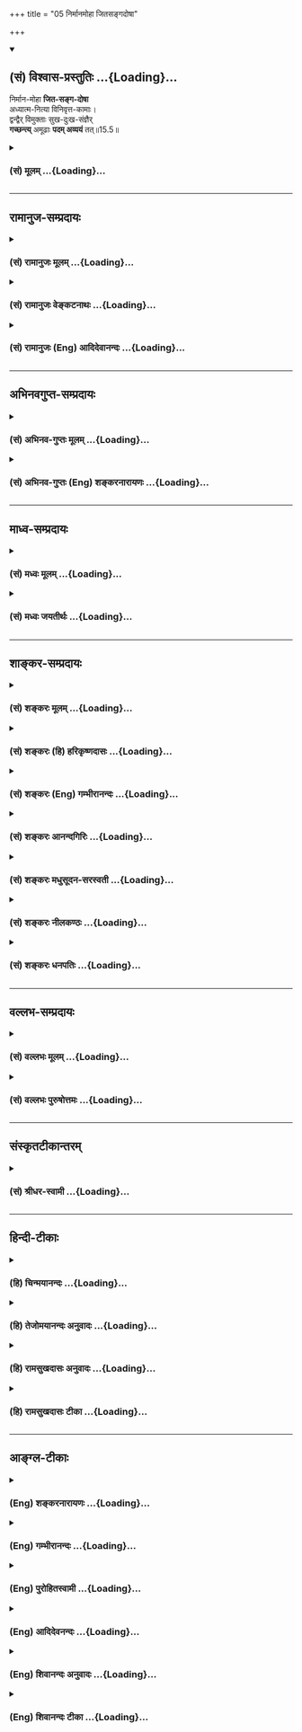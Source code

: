 +++
title = "05 निर्मानमोहा जितसङ्गदोषा"

+++
<div class="js_include" newlevelforh1="2" title="(सं) विश्वास-प्रस्तुतिः" unfilled url="/purANam_vaiShNavam/mahAbhAratam/06-bhIShma-parva/03-bhagavad-gItA-parva/saMskRtam/vishvAsa-prastutiH/15_puruShottama-yogaH/05_nirmAnamohA_jitas.md">
<details open><summary><h2>(सं) विश्वास-प्रस्तुतिः ...{Loading}...</h2></summary>

निर्मान-मोहा **जित-सङ्ग-दोषा**  
अध्यात्म-नित्या विनिवृत्त-कामाः।  
द्वन्द्वैर् विमुक्ताः सुख-दुःख-संज्ञैर्  
**गच्छन्त्य्** अमूढाः **पदम् अव्ययं** तत्॥15.5॥
</details>
</div>
<div class="js_include collapsed" newlevelforh1="3" title="(सं) मूलम्" unfilled url="/purANam_vaiShNavam/mahAbhAratam/06-bhIShma-parva/03-bhagavad-gItA-parva/saMskRtam/mUlam/15_puruShottama-yogaH/05_nirmAnamohA_jitas.md">
<details><summary><h3>(सं) मूलम् ...{Loading}...</h3></summary>

निर्मानमोहा जितसङ्गदोषा  
अध्यात्मनित्या विनिवृत्तकामाः।  
द्वन्द्वैर्विमुक्ताः सुखदुःखसंज्ञै  
र्गच्छन्त्यमूढाः पदमव्ययं तत्।।15.5।।
</details>
</div>


_________________
## रामानुज-सम्प्रदायः
<div class="js_include collapsed" newlevelforh1="3" title="(सं) रामानुजः मूलम्" unfilled url="/purANam_vaiShNavam/mahAbhAratam/06-bhIShma-parva/03-bhagavad-gItA-parva/saMskRtam/rAmAnujaH/mUlam/15_puruShottama-yogaH/05_nirmAnamohA_jitas.md">
<details><summary><h3>(सं) रामानुजः मूलम् ...{Loading}...</h3></summary>

।।15.5।। एवं मां शरणम् उपगम्य **निर्मानमोहाः** --
निर्गतानात्मात्माभिमानरूपमोहाः; **जितसङ्गदोषाः** --
जितगुणमयभोगसङ्गाख्यदोषाः **अध्यात्मनित्याः** -- आत्मनि यद् ज्ञानं तद्
अध्यात्मम् आत्मध्याननिरताः; **विनिवृत्त**तदितरकामाः **सुखदुःखसंज्ञैः**
**द्वन्द्वैः** च **विमुक्ताः अमूढाः** आत्मानात्मस्वभावज्ञाः **तत् अव्ययं
पदं गच्छन्ति** अनवच्छिन्नज्ञानाकारम् आत्मानं यथावस्थितं प्राप्नुवन्ति।
**मां शरणम्** उपागतानां मत्प्रसादाद् एव ताः सर्वाः प्रवृत्तयः सुशक्याः
सिद्धिपर्यन्ता भवन्ति इत्यर्थः।

</details>
</div>
<div class="js_include collapsed" newlevelforh1="3" title="(सं) रामानुजः वेङ्कटनाथः" unfilled url="/purANam_vaiShNavam/mahAbhAratam/06-bhIShma-parva/03-bhagavad-gItA-parva/saMskRtam/rAmAnujaH/venkaTanAthaH/15_puruShottama-yogaH/05_nirmAnamohA_jitas.md">
<details><summary><h3>(सं) रामानुजः वेङ्कटनाथः ...{Loading}...</h3></summary>

\[15.5\] इत्यादिसमनन्तरग्रन्थानुसन्धानेनाहअज्ञानादिनिवृत्तय इति।
आद्यत्वं पूर्वोक्तप्रकारं तच्छब्देन स्थाप्यत इत्याहमयेति।
यदाज्ञातिलङ्घनाद्बन्धः; स एव हि प्रसादितो मोचक इत्यभिप्रायेणैवकारः।
तत्प्रपञ्चनरूपस्ययतः प्रवृत्तिः
इत्यादेर्महदादिसृष्टिमात्रपरत्वव्युदासायेममेवार्थ प्रपत्तिवाक्ये
प्रागुक्तं स्मारयतिउक्तं हीति। तेषामेवानुकम्पार्थं \[11।10\]मच्चित्तः
सर्वदुर्गाणि मत्प्रसादात्तरिष्यसि \[18।58\]मामेकं शरणं व्रज \[18।66\]
इत्यादिकमपि भाव्यम्। अत्र प्रसृतादिशब्दैः सत्यत्वस्यैव प्रतीतेः;
परेषामिन्द्रजालदृष्टान्तः शब्दस्वारस्येन प्रत्यक्षादिभिश्च बाधितः।
छन्दोवदृषीणां प्रयोगानुमतेःप्रपद्येत् इति परस्मैपदम्। तत्र ह्यभिमतं
पाठान्तरमर्थान्तरं चाह -- पप्रद्येत्यादिना। उत्तमपुरुषत्वे
वाक्यानन्वयात्इयतः इति पदच्छेदः। एवं च शङ्कायाः साक्षादिदमुत्तरं
स्यादिति भावः। इयच्छब्दस्यात्र प्रकृतसाकल्यपरत्वमाहअज्ञाननिवृत्त्यादेः
कृत्स्नस्येति। पुरुषव्यापारविषयत्वायसाधनभूतेत्युक्तम्। षष्ठ्यभिहितं
सम्बन्धसामान्यमिह साध्यसाधनभावरूपविशेषे विश्रान्तमिति भावः। प्रसृता
पुराणी इत्यनेन शिष्टाचारप्रदर्शनमभिमतमित्याह -- पुरातनानामिति। तदेव
विवृणोतिपुरातना हीति।  
  
।।15.5।। अस्मिन्नर्थेनिर्मानमोहाः इत्याद्यनन्तरवाक्यमपियतः \[15।4\]
इत्युक्तस्य विवरणतया सुसङ्गतमित्यभिप्रायेणाह -- एवमिति। अत्र
सामर्थ्यात्सङ्गनिवृत्तेः कारणं निर्मानमोहत्वमिति तदनुरूपं व्याख्याति --
निर्गतानात्मात्माभिमानरूपमोहा इति। अमूढाः इति पृथगुक्तेरत्र
मानमोहमेलनव्याख्यानमयुक्तमिति भावः। आत्मसङ्गव्यवच्छेदायगुणमयेति
विशेषणम्। जितसङ्गत्वफलमध्यात्मनित्यत्वम् तच्चअध्यात्मज्ञाननित्यत्वम्
\[13।12\] इति प्रागुक्तं तदाह -- आत्मनि यज्ज्ञानमिति। योगकाले
नैरन्तर्येणोत्थानकालेऽपि प्राचुर्येणाध्यात्मज्ञाननिरतत्वम्। स्वादुतमे
स्वात्मज्ञाने निरतत्वात्तदितरकामनिवृत्तिः। विनिवृत्तकामत्वमिह विशेषतो
निवृत्तकामत्वं तच्च विषयसन्निधावप्युपेक्षकत्वम्।
सङ्गकामयोर्हेतुहेतुमद्भावस्य पूर्वोक्तत्वाच्चापुनरुक्तिः। सुखदुःखसंज्ञैः
अनुकूलप्रतिकूलभावैरित्यर्थः। इदं चोपायदशाविवक्षायां द्वन्द्वतितिक्षापरम्
फलदशापरत्वे दुःखात्यन्तनिवृत्तिपरम्। त्रिभिर्गुणमयैर्भावैरेभिः सर्वमिदं
जगत्। मोहितम् \[7।13\] इत्युक्तमायातरणादिहामूढत्वम्; तच्च
देहात्मभ्रमनिवृत्तेःनिर्मानमोहाः
इत्यनेनोक्तत्वात्तद्व्यतिरिक्तात्मानात्मविषयसमस्तभ्रमनिषेधरूपमित्यभिप्रायेणाहआत्मानात्मस्वभावज्ञा
इति। यद्वा मोहहेतुनिवृत्तिलक्षकोऽत्रामूढशब्दः;
अन्योन्यव्यावर्तकासाधारणधर्मप्रतीत्या ह्यात्मानात्मैक्यमोहो निवर्तनीय
इति भावः। स्वरूपतो निर्विकारत्वादात्मनां व्ययो ज्ञानसङ्कोचविकासरूपः
तन्निषेधफलितमाह -- अनवच्छिन्नज्ञानाकारमिति। पद्यत इति
पदंप्रापणीयस्तथैवात्मा प्रक्षीणाशेषभावनः \[वि.पु.6।7।93\] इति
परिशुद्धात्मनोऽपि परमात्मवत् प्राप्यत्वात् पदत्वम्। न चात्र परमात्मा
पदशब्दाभिप्रेतः; अनन्तरश्लोके तस्यैव तच्छब्दपरामृष्टस्यमम धाम इति
व्यधिकरणनिर्देशात्। न च पदशब्दधामशब्दयोरिह
दिव्यस्थानविषयत्वं;परिमार्गितव्यम् \[15।4\] इति
तस्यान्वेषणीयत्वविध्ययोगात्। तस्य हि फलतयाऽस्तीति ज्ञातव्यत्वमात्रं
नत्वात्मवत् समाधिपर्यन्तगवेषणास्पदत्वम्। मम धाम इति निर्दिष्टस्यैव हि
संसारावस्थाममैवांशः \[15।7\] इत्यादिनोच्यते। अन्यथा
परस्थानप्रतिपादनानन्तरंममैवांशः इति बद्धावस्थजीवनिर्देशोऽपि नातीव सङ्गत
इति भावः। उक्तशङ्कापरिहारतयातमेव इत्यादेः पिण्डितं तात्पर्यमाह -- मां
शरणमिति।  
  

</details>
</div>
<div class="js_include collapsed" newlevelforh1="3" title="(सं) रामानुजः (Eng) आदिदेवानन्दः" unfilled url="/purANam_vaiShNavam/mahAbhAratam/06-bhIShma-parva/03-bhagavad-gItA-parva/saMskRtam/rAmAnujaH/english/AdidevAnandaH/15_puruShottama-yogaH/05_nirmAnamohA_jitas.md">
<details><summary><h3>(सं) रामानुजः (Eng) आदिदेवानन्दः ...{Loading}...</h3></summary>

15.5 Thus, when they have taken refute in Me, become free from 'perverse notions conerning the self', namely, become free from the delusion in the form of misconceiving the non-self (body) as the self; 'victorious over the evil of attachment', namely, victorious over the evil known as attachment to sense-objects consisting of the Gunas; 'ever devoted to self', namely completely absorbed in the knowledge of the self which is called Adhyatma or knowledge about the self; when they have 'turned away from desires' other than this self-knowledge; when they are liberated from 'dualities called pleasure and pain' - such 'undeluded souls',
namely, those who are able to discern the natures of self and non-self,
attain to that 'imperishable status'. They attain the self as It is, in the form of infinite knowledge. Conseently for those who seek refuge in Me, all actions become easy of performance till perfection is attained by My grace.

</details>
</div>


_________________
## अभिनवगुप्त-सम्प्रदायः
<div class="js_include collapsed" newlevelforh1="3" title="(सं) अभिनव-गुप्तः मूलम्" unfilled url="/purANam_vaiShNavam/mahAbhAratam/06-bhIShma-parva/03-bhagavad-gItA-parva/saMskRtam/abhinava-guptaH/mUlam/15_puruShottama-yogaH/05_nirmAnamohA_jitas.md">
<details><summary><h3>(सं) अभिनव-गुप्तः मूलम् ...{Loading}...</h3></summary>

।।15.3 -- 15.5।। न रूपमित्यादि अव्ययं तदित्यन्तम्। तं छित्त्वेति।
विशेष्ये क्रियाऽभिधीयमाना सामर्थ्यादत्र विशेषणपदमुपादत्ते दण्डी
प्रैष्याननुब्रूयात् इति विधिवत्। तेन अधोरूढानि मूलानि अस्य छिन्द्यादिति।
तत् पदं प्रशान्तम् अव्ययं पदं तदेव।

</details>
</div>
<div class="js_include collapsed" newlevelforh1="3" title="(सं) अभिनव-गुप्तः (Eng) शङ्करनारायणः" unfilled url="/purANam_vaiShNavam/mahAbhAratam/06-bhIShma-parva/03-bhagavad-gItA-parva/saMskRtam/abhinava-guptaH/english/shankaranArAyaNaH/15_puruShottama-yogaH/05_nirmAnamohA_jitas.md">
<details><summary><h3>(सं) अभिनव-गुप्तः (Eng) शङ्करनारायणः ...{Loading}...</h3></summary>

15.3-5 Na rupam., upto avyayam tat. Cutting this \[tree\] etc. Here the
action \[of cutting\] mentioned with regard to the alified one \[viz৷৷
the tree\] appropriates for itself, the place (or word) of alification
\[viz. the root below\], just as in the case of the injunction : 'Let
the man-with-stick recite the Praisa hymns. By this way \[we get the
meaning\] : 'Let him cut off the roots tha are grown below. That Abode :
The absolutely Tranil One. The changeless Abode is nothing but That.

</details>
</div>


_________________
## माध्व-सम्प्रदायः
<div class="js_include collapsed" newlevelforh1="3" title="(सं) मध्वः मूलम्" unfilled url="/purANam_vaiShNavam/mahAbhAratam/06-bhIShma-parva/03-bhagavad-gItA-parva/saMskRtam/madhvaH/mUlam/15_puruShottama-yogaH/05_nirmAnamohA_jitas.md">
<details><summary><h3>(सं) मध्वः मूलम् ...{Loading}...</h3></summary>

।।15.5।। साधनान्तरमाह -- निर्मानेति।

</details>
</div>
<div class="js_include collapsed" newlevelforh1="3" title="(सं) मध्वः जयतीर्थः" unfilled url="/purANam_vaiShNavam/mahAbhAratam/06-bhIShma-parva/03-bhagavad-gItA-parva/saMskRtam/madhvaH/jayatIrthaH/15_puruShottama-yogaH/05_nirmAnamohA_jitas.md">
<details><summary><h3>(सं) मध्वः जयतीर्थः ...{Loading}...</h3></summary>

।।15.5।। तर्हि ब्रह्मज्ञानसाधनं विश्वविमर्शस्तत्र साधनं च
तत्प्रतिपत्तिरिति समस्तमुक्तं किमुत्तरेण इत्यत आह -- **साधनान्तरमि**ति।

</details>
</div>


_________________
## शाङ्कर-सम्प्रदायः
<div class="js_include collapsed" newlevelforh1="3" title="(सं) शङ्करः मूलम्" unfilled url="/purANam_vaiShNavam/mahAbhAratam/06-bhIShma-parva/03-bhagavad-gItA-parva/saMskRtam/shankaraH/mUlam/15_puruShottama-yogaH/05_nirmAnamohA_jitas.md">
<details><summary><h3>(सं) शङ्करः मूलम् ...{Loading}...</h3></summary>

।।15.5।। --,**निर्मानमोहाः** मानश्च मोहश्च मानमोहौ; तौ निर्गतौ येभ्यः ते
निर्मानमोहाः मानमोहवर्जिताः। **जितसङ्गदोषाः** सङ्ग एव दोषः सङ्गदोषः;
जितः सङ्गदोषः यैः ते जितसङ्गदोषाः। **अध्यात्मनित्याः**
परमात्मस्वरूपालोचननित्याः तत्पराः। **विनिवृत्तकामाः** विशेषतो निर्लेपेन
निवृत्ताः कामाः येषां ते विनिवृत्तकामाः यतयः संन्यासिनः **द्वन्द्वैः**
प्रियाप्रियादिभिः **विमुक्ताः सुखदुःखसंज्ञैः** परित्यक्ताः **गच्छन्ति
अमूढाः** मोहवर्जिताः **पदम् अव्ययं तत्** यथोक्तम्।। तदेव पदं पुनः
विशेष्यते --,

</details>
</div>
<div class="js_include collapsed" newlevelforh1="3" title="(सं) शङ्करः (हि) हरिकृष्णदासः" unfilled url="/purANam_vaiShNavam/mahAbhAratam/06-bhIShma-parva/03-bhagavad-gItA-parva/saMskRtam/shankaraH/hindI/harikRShNadAsaH/15_puruShottama-yogaH/05_nirmAnamohA_jitas.md">
<details><summary><h3>(सं) शङ्करः (हि) हरिकृष्णदासः ...{Loading}...</h3></summary>

।।15.5।। उस परमपदको कैसे पुरुष प्राप्त करते हैं सो कहते हैं --, जो
मानमोहसे मुक्त हैं -- जिनका अभिमान और अज्ञान नष्ट हो गया है; ऐसे जो
मानमोह से रहित हैं; जो,जितसङ्गदोष हैं -- जिन्होंने आसक्तिरूप दोषको जीत
लिया है; जो नित्य अध्यात्मविचारमें लगे हुए हैं -- सदा परमात्माके
स्वरूपकी आलोचना करनेमें तत्पर हैं; जो कामनासे रहित हैं -- जिनकी समस्त
कामनाएँ निर्लेपभावसे ( मूलसहित ) निवृत्त हो गयी हैं; ऐसे यति -- संन्यासी
जो कि सुखदुःख नामक प्रिय और अप्रिय आदि द्वन्द्वोंसे छूटे हुए हैं; वे
मोहरहित ज्ञानी; उस उपर्युक्त अविनाशी पदको पाते हैं।

</details>
</div>
<div class="js_include collapsed" newlevelforh1="3" title="(सं) शङ्करः (Eng) गम्भीरानन्दः" unfilled url="/purANam_vaiShNavam/mahAbhAratam/06-bhIShma-parva/03-bhagavad-gItA-parva/saMskRtam/shankaraH/english/gambhIrAnandaH/15_puruShottama-yogaH/05_nirmAnamohA_jitas.md">
<details><summary><h3>(सं) शङ्करः (Eng) गम्भीरानन्दः ...{Loading}...</h3></summary>

15.5 Amudhah, the wise ones, who are devoid of delusion; who are
nirmana-mohah, free from (nir) pride (mana) and non-discrimination
(moha); jita-sanga-dosah, who have conered (jita) the evil (dosa) of
association (sanga)-association itself being the evil; those who have
conered that; adhyatma-nityah, who are ever devoted to spirituality,
ever engaged in reflecting on the nature of the supreme Self; engrossed
in that; \[Engrossed in hearing, reflecting and meditating on the
Self.\] vinivrtta-kamah, who are completely (vi) free from (nivrtta)
desires (kamah), whose desires have completely gone away without trace
(ni), the men of self-control, the monks; vimuktah, who are free from,
have got rid of; dvandvaih, the dualities-likes, dislikes, etc.;
sukha-duhkha-sanjnaih, called happiness and sorrow; gacchanti, reach;
tat, that; avyayam, undecaying; padam, State, as has been described
above. The very State is being elaborated again:

</details>
</div>
<div class="js_include collapsed" newlevelforh1="3" title="(सं) शङ्करः आनन्दगिरिः" unfilled url="/purANam_vaiShNavam/mahAbhAratam/06-bhIShma-parva/03-bhagavad-gItA-parva/saMskRtam/shankaraH/AnandagiriH/15_puruShottama-yogaH/05_nirmAnamohA_jitas.md">
<details><summary><h3>(सं) शङ्करः आनन्दगिरिः ...{Loading}...</h3></summary>

।।15.5।। परिमार्गणपूर्वकं वैष्णवं पदं गच्छतामङ्गान्तराण्याकाङ्क्षापूर्वकं
कथयति -- **कथमित्यादिना।** मानोऽहंकारः; मोहस्त्वविवेकः; जितसङ्गदोषाः
शत्रुमित्रसंनिधावपि द्वेषप्रीतिवर्जिता इत्यर्थः। तत्परत्वं
श्रवणादिनिष्ठत्वं; संन्यासिनो वैराग्यद्वारा त्यक्तसर्वकर्माण इत्यर्थः।
आदिशब्देन तद्धेतुग्रहः। मोहवर्जितत्वमुक्तहेतुतः संजातसम्यग्धीत्वम्।

</details>
</div>
<div class="js_include collapsed" newlevelforh1="3" title="(सं) शङ्करः मधुसूदन-सरस्वती" unfilled url="/purANam_vaiShNavam/mahAbhAratam/06-bhIShma-parva/03-bhagavad-gItA-parva/saMskRtam/shankaraH/madhusUdana-sarasvatI/15_puruShottama-yogaH/05_nirmAnamohA_jitas.md">
<details><summary><h3>(सं) शङ्करः मधुसूदन-सरस्वती ...{Loading}...</h3></summary>

।।15.5।। परिमार्गणपूर्वकं वैष्णवं पदं गच्छतामङ्गान्तराण्याह --
निर्मानेति। मानोऽहंकारो गर्वो मोहस्त्वविवेको विपर्ययो वा ताभ्यां
निष्क्रान्ता निर्मानमोहास्तौ निर्गतौ येभ्यस्ते वा। तथाहंकाराविवेकाभ्यां
रहिता इति यावत्। जितसङ्गदोषाः प्रियाप्रियसंनिधावपि रागद्वेषवर्जिता इति
यावत्। अध्यात्मनित्याः परमात्मस्वरूपालोचनतत्पराः। विनिवृत्तकामाः विशेषतो
निरवशेषेण निवृत्ताः कामा विषयभोगा येषां ते। विवेकवैराग्यद्वारा
त्यक्तसर्वकर्माण इत्यर्थः। द्वन्द्वैः शीतोष्णक्षुत्पिपासादिभिः
सुखदुःखसंज्ञैः सुखदुःखहेतुत्वात्सुखदुःखनामकैः। सुखदुःखसङ्गैः इति
पाठान्तरे सुखदुःखाभ्यां सङ्गः संबन्धो येषां तैः
सुखदुःखसङ्गैर्द्वन्द्वैर्विमुक्ताः परित्यक्ता अमूढा
वेदान्तप्रमाणसंजातसम्यग्ज्ञाननिवारितात्मज्ञानाः तदव्ययं यथोक्तं पदं
गच्छन्ति।

</details>
</div>
<div class="js_include collapsed" newlevelforh1="3" title="(सं) शङ्करः नीलकण्ठः" unfilled url="/purANam_vaiShNavam/mahAbhAratam/06-bhIShma-parva/03-bhagavad-gItA-parva/saMskRtam/shankaraH/nIlakaNThaH/15_puruShottama-yogaH/05_nirmAnamohA_jitas.md">
<details><summary><h3>(सं) शङ्करः नीलकण्ठः ...{Loading}...</h3></summary>

।।15.5।। एवमैकान्तिकस्य सुखस्याच्छादकं संसाराश्वत्थं तच्छेदकमसङ्गशस्त्रं
चोक्त्वा तस्य सुखस्य प्राप्तावधिकारिणं तस्य स्वरूपं चाह द्वाभ्याम् --
**निर्मानेति।** मानो दर्पः। मोहो विपर्ययस्तद्रहिताः निर्मानमोहाः। जितः
सङ्गः कर्ताहमित्यभिमानः दोषो रागादिश्च यैस्ते जितसङ्गदोषाः। अध्यात्मं
आत्मनि नित्याः निष्ठावन्तः आत्मध्यानपरा इति यावत्। विनिवृत्तकामाः
त्यक्तसर्वपरिग्रहाः। द्वन्द्वैः सुखदुःखेत्युपलक्षणं शीतोष्णादीनामपि।
तैर्विमुक्तास्तितिक्षावन्त इत्यर्थः। अमूढाः विद्ययाऽविद्यानाशं कृतवन्तः।
तत्पदं अव्ययं अपुनरावृत्ति गच्छन्ति।

</details>
</div>
<div class="js_include collapsed" newlevelforh1="3" title="(सं) शङ्करः धनपतिः" unfilled url="/purANam_vaiShNavam/mahAbhAratam/06-bhIShma-parva/03-bhagavad-gItA-parva/saMskRtam/shankaraH/dhanapatiH/15_puruShottama-yogaH/05_nirmAnamohA_jitas.md">
<details><summary><h3>(सं) शङ्करः धनपतिः ...{Loading}...</h3></summary>

।।15.5।। कथंभूतास्तत्पदं गच्छन्तीत्याकाङ्क्षायां परिमार्गगपूर्वकं
तद्वैष्णवं पदं गच्छतां लक्षणान्याह -- निर्मानमोहा इति। अमूढाः
मोहेनानाद्यज्ञानेन रहिताः सभ्यग्ज्ञानवन्तः तद्यथोक्तमावृत्तिरहितं
वैष्णवं पदं मोक्षाख्यं गच्छन्ति मुक्ता भवन्ति। मानोऽहंकारो मोहोऽविवेकः
तौ निर्गतौ येभ्यः। अतए जितसङ्गदोषाः जितः पुत्रादिसङ्गएव दोषो यैः। यत इति
वा। शत्रुमित्रादिसन्निधावपि द्वेषप्रीतिवर्जिता इति भाष्यटीकाकृतः। अतएव
यतो वाध्यात्मनित्याः अध्यात्मनि परमात्मस्वरुपालो चने
नित्यास्तत्पराःब्रह्मसंस्थोऽभृतत्वमेतितन्निष्ठस्य मोक्षोपदेशात् इति
श्रुतिसूत्राभ्याम्। अतए यतो वा विनिवृत्तकामा विशेषतो वा सनारहिताः
निवृत्ताः कामा विषयाभिलाषा येषां ते। विनिवृत्तकामानां
परत्ववेद्यलक्षणमाह। द्वन्द्वैः प्रियाप्रियादिभूः सुखदुःखसंज्ञैः
विमुक्ताः स्वयमेवानायासेनैव परित्यक्ता येषां ते। विनिवृत्तकामानां
परत्ववेद्यलक्षणमाह। द्वन्द्वैः प्रियाप्रियादिभि सुखदुःखसंज्ञैः विमुक्ताः
स्वयमेवानायासेनैव परित्यक्ता एतादृशैर्लक्षणऐः संपन्ना अमूढा वैष्णवं पदं
गच्छन्ति। अतः तत्पदप्राप्तिमिच्छतामेतानि तत्प्राप्त्यङ्गानि
यत्नेनाभ्यसनीयानीति भावः।

</details>
</div>


_________________
## वल्लभ-सम्प्रदायः
<div class="js_include collapsed" newlevelforh1="3" title="(सं) वल्लभः मूलम्" unfilled url="/purANam_vaiShNavam/mahAbhAratam/06-bhIShma-parva/03-bhagavad-gItA-parva/saMskRtam/vallabhaH/mUlam/15_puruShottama-yogaH/05_nirmAnamohA_jitas.md">
<details><summary><h3>(सं) वल्लभः मूलम् ...{Loading}...</h3></summary>

।।15.5।। अन्यान्यपि साधनानि चाह -- निर्मानेति। मानमोहराहित्यं
सङ्गदोषराहित्यं अध्यात्मज्ञाननित्यत्वं निवृत्तकामत्वं
सुखदुःखादिद्वन्द्वरहितत्वं चेति। साधनसम्पन्नास्तद्विष्णोः परमं पदं
सर्वदोषरहितं व्यापि वैकुण्ठात्मकमक्षरं ब्रह्माख्यं यान्तीत्यर्थः।

</details>
</div>
<div class="js_include collapsed" newlevelforh1="3" title="(सं) वल्लभः पुरुषोत्तमः" unfilled url="/purANam_vaiShNavam/mahAbhAratam/06-bhIShma-parva/03-bhagavad-gItA-parva/saMskRtam/vallabhaH/puruShottamaH/15_puruShottama-yogaH/05_nirmAnamohA_jitas.md">
<details><summary><h3>(सं) वल्लभः पुरुषोत्तमः ...{Loading}...</h3></summary>

  
  
।।15.5।। शरणागतिं विना दोषानिवृत्तौ तत्प्राप्तिर्न भवेदिति शरणागतौ च
स्यादेवेत्यन्यथा अनिवृत्तित्वाद्दोषनिरूपणपूर्वकं तद्रहितानां
तत्पदप्राप्तिरुच्यते -- निर्मानमोहा इति। निर्गतौ मानमोहौ येषां ते।
मानस्तु भगवत्सम्बन्धजः; मोहः स्वरूपाज्ञानात्मकः। तथा जितः सङ्गदोषः
अवैष्णवादिसङ्गदोषो यैः। अध्यात्मनित्याः
भगवत्स्वरूपतत्त्वविचारपरिनिष्ठिताः। विनिवृत्तकामाः विशेषेण मनसा
विचारराहित्येन विनिवृत्तः कामो येभ्यः। सुखदुःखसंज्ञैः
सांसारिकैर्द्वन्द्वैर्विमुक्ताः। अमूढाः भगवत्परिचिन्तनेन मोहरहिताः;
तदव्ययं नित्यं पदं गच्छन्ति। यत एतद्दोषरहिता उक्तगुणवन्तश्च गच्छन्ति
तद्द्वयमपि शरणातिरिक्तसाधनासाध्यं तस्मात् शरणं प्रपद्य इति
शरणगमनमन्वेषणप्रकार इत्यर्थः।  
  

</details>
</div>


_________________
## संस्कृतटीकान्तरम्
<div class="js_include collapsed" newlevelforh1="3" title="(सं) श्रीधर-स्वामी" unfilled url="/purANam_vaiShNavam/mahAbhAratam/06-bhIShma-parva/03-bhagavad-gItA-parva/saMskRtam/shrIdhara-svAmI/15_puruShottama-yogaH/05_nirmAnamohA_jitas.md">
<details><summary><h3>(सं) श्रीधर-स्वामी ...{Loading}...</h3></summary>

।।15.5।। तत्प्राप्तौ साधनान्तराणि दर्शयन्नाह **-- निर्मानेति।** निर्गतौ
मानमोहावहंकारमिथ्याभिनिवेशौ येभ्यस्ते; जितः पुत्रादिसङ्गरूपो दोषो
यैस्ते; अध्यात्मे आत्मज्ञाने नित्याः परिनिष्ठिताः; विशेषेण निवृत्तः कामो
येभ्यस्ते; सुखदुःखहेतुत्वात् सुखदुःखसंज्ञानि शीतोष्णादीनि द्वन्द्वानि
तैर्विमुक्ताः; अतएवामूढाः निवृत्ताविद्याः सन्तस्तदव्ययं पदं वैष्णवं
गच्छन्ति।

</details>
</div>


_________________
## हिन्दी-टीकाः
<div class="js_include collapsed" newlevelforh1="3" title="(हि) चिन्मयानन्दः" unfilled url="/purANam_vaiShNavam/mahAbhAratam/06-bhIShma-parva/03-bhagavad-gItA-parva/hindI/chinmayAnandaH/15_puruShottama-yogaH/05_nirmAnamohA_jitas.md">
<details><summary><h3>(हि) चिन्मयानन्दः ...{Loading}...</h3></summary>

।।15.5।। भारत में दर्शनशास्त्र आचार के लिये है; प्रचारमात्र के लिए नहीं।
इस ज्ञान की पूर्णता साक्षात् अनुभव करने में है। यही कारण है कि हमारे
धर्मशास्त्रों तथा अध्यात्म के प्रकरण ग्रन्थों में जीवन के लक्ष्य का तथा
उसकी प्राप्ति के उपायों का अत्यन्त विस्तृत विवेचन मिलता है। किसी भी
लक्ष्य को पाने के लिए कुछ आवश्यक योग्यताएं होती हैं; जिनके बिना मनुष्य
उस लक्ष्य को प्राप्त नहीं कर सकता है। अत आत्मज्ञान भी कुछ विशिष्ट गुणों
के से सम्पन्न अधिकारी को ही पूर्णत प्राप्त हो सकता है। उन गुणों का
निर्देश इस श्लोक में किया गया है। उत्साही और साहसी साधकों को इन गुणों का
सम्पादन करना चाहिये। भगवान् श्रीकृष्ण आश्वासन देते हैं कि साधन सम्पन्न
साधकों को अव्यय पद की प्राप्ति अवश्य होगी। वही कृत्कृत्यता और वही परम
पुरुषार्थ है। जो मान और मोह से रहित है मान का अर्थ है स्वयं को पूजनीय
व्यक्ति मानना। अपने महत्व का त्रुटिपूर्ण मूल्यांकन मान अथवा गर्व कहलाता
है। ऐसा मानी व्यक्ति अपने ऊपर मान को बनाये रखने का अनावश्यक भार या
उत्तरदायित्व ले लेता है। तत्पश्चात् उसके पास कभी समय ही नहीं होता कि वह
वास्तविक ज्ञान प्राप्त कर सके और अपने अवगुणों का त्याग कर सुसंस्कृत बन
सके। इसी प्रकार मोह का अर्थ है अविवेक। बाह्य जगत् की वस्तुओं;
व्यक्तियों; घटनाओं आदि को यथार्थत न समझ पाना मोह है। इसके कारण हम
वास्तविक जीवन की तात्कालिक समस्याओं का सामना करने के स्थान पर अपने ही
काल्पनिक जगत् में विचरण करते रहते हैं। अत आत्म्ाज्ञान के जिज्ञासुओं को
इन अवगुणों का सर्वथा त्याग करना चाहिये। जिन्होंने संग दोष को जीत लिया है
देह के साथ तादात्म्य कर केवल इन्द्रियों के विषयोपभोग में रमने का अर्थ;
स्वयं को जीवन की श्रेष्ठतर संभावनाओं से वंचित रखकर अपनी ही प्रवंचना करना
है। ऐसा मूढ़ व्यक्ति अत्यन्त विषयासक्त होता है। यह आसक्ति जितनी अधिक
होगी उतनी ही अधिक उसकी अनियंत्रित विषयाभिमुख प्रवृत्ति भी होगी। वह
विषयों का दास बनकर उनके परिवर्तनों और विनाश की लय पर नृत्य करता हुआ अपनी
शक्तियों का अपव्यय करता रहता है। ; फिर उसे आत्मानुभव की प्राप्ति कैसे हो
सकती है इसलिये जिन्होंने इस संग नामक दोष को जीत लिया है; वे ही पुरुष
मोक्ष के अधिकारी होते हैं। अध्यात्मनित्या मन का स्वभाव है किसी न किसी
वस्तु में आसक्त रहना। अत मन को बाह्य जगत् से विरत करने के लिये उसे
श्रेष्ठ और दिव्य आत्मस्वरूप में स्थित करने का प्रयत्न करना चाहिये।
मनुष्य का मन विधेयात्मक उपदेश का पालन कर सकता है; परन्तु शून्य में नहीं
रह सकता। सरल शब्दों में; तात्पर्य यह है कि उसे कुछ करने को कहा जा सकता
है; परन्तु यह नहीं कहा जा सकता कि कुछ मत करो। उदाहरणार्थ; यदि किसी
व्यक्ति से कहा जाये कि प्रातकाल जागने के साथ उसे अण्डे का स्मरण नहीं
करना चाहिये तो दूसरे दिन सर्वप्रथम उसे अण्डे का स्मरण होगा। परन्तु; इसके
स्थान पर उसे भगवान् नारायण का स्मरण करने को कहा जाये; तो अण्डे का स्मरण
होने का अवसर ही नहीं रह जाता। इसी प्रकार विषयासक्ति को जीतने के लिये सतत
आत्मानुसंधान करते रहना चाहिये। जिनकी कामनाएं पूर्णत निवृत्त हो चुकी हैं
जब तक बाह्य जगत् के सम्बन्ध में यह धारणा बनी रहेगी कि वह सत्य है और
उसमें सुख है; तब तक कामनाओं का त्याग होना संभव ही नहीं है। अत हमें
विचारपूर्वक जगत् के मिथ्यात्व का निश्चय करना चाहिये और यह भी जानना
चाहिये कि सुख तो आत्मा का स्वरूप है; विषयों का धर्म नहीं। ऐसे दृढ़
निश्चय से कामनायें निवृत्त हो सकती हैं। इच्छाओं के अभाव में मन स्वत
शान्त हो जाता है। जो पुरुष सुखदुख नामक द्वन्द्वों से विमुक्त हो गये हैं
मनुष्य कभी भी जगत् का वस्तुनिष्ठ दर्शन नहीं करता है। वह जगत् की वस्तुओं
को प्रिय और अप्रिय दो भागों में विभाजित कर देता है। इस द्वन्द्व से
उत्पन्न होती है प्रिय की ओर प्रवृत्ति और अप्रिय से निवृत्ति। तत्पश्चात्;
यदि प्रिय की प्राप्ति हो तो सुख; अन्यथा दुख होता है। दुर्भाग्य से मनुष्य
के राग और द्वेष भी सदैव परिवर्तित होते रहते हैं। इस कारण कल जिस वस्तु को
वह सुख का साधन समझता था; आज उसी वस्तु को वह दुखदायी समझता है। इस प्रकार;
मन की तरंगों में जो व्यक्ति फँसा रहता है; वह इन द्वन्द्वों से कभी मुक्त
नहीं हो सकता। इसलिये साधक को अपने व्यक्तिगत राग और द्वेष को सर्वथा
समाप्त कर देना चाहिये। इस श्लोक के अन्त में भगवान् श्रीकृष्ण की यह
निश्चयात्मक और आशावादी घोषणा है कि ऐसे सम्मोहरहित योग्य अधिकारी साधक
अव्यय पद को प्राप्त होते हैं। इस घोषणा की शैली में एक आदेश की दृढ़ता है।
उपाधियों से अवच्छिन्न आत्मा यह संसारी दुर्भाग्यशाली मनुष्य है और
उपाधिविवर्जित मनुष्य ही सच्चिदानन्दस्वरूप आत्मा है। यही अपरोक्षानुभूति
है। उस अव्यय पद की ही विशेषता अगले श्लोक में वर्णित है।

</details>
</div>
<div class="js_include collapsed" newlevelforh1="3" title="(हि) तेजोमयानन्दः अनुवादः" unfilled url="/purANam_vaiShNavam/mahAbhAratam/06-bhIShma-parva/03-bhagavad-gItA-parva/hindI/tejomayAnandaH/anuvAdaH/15_puruShottama-yogaH/05_nirmAnamohA_jitas.md">
<details><summary><h3>(हि) तेजोमयानन्दः अनुवादः ...{Loading}...</h3></summary>

।।15.5।। जिनका मान और मोह निवृत्त हो गया है, जिन्होंने संगदोष को जीत
लिया है, जो अध्यात्म में स्थित हैं जिनकी कामनाएं निवृत्त हो चुकी हैं और
जो सुख-दु:ख नामक द्वन्द्वों से विमुक्त हो गये हैं, ऐसे सम्मोह रहित
ज्ञानीजन उस अव्यय पद को प्राप्त होते हैं।।

</details>
</div>
<div class="js_include collapsed" newlevelforh1="3" title="(हि) रामसुखदासः अनुवादः" unfilled url="/purANam_vaiShNavam/mahAbhAratam/06-bhIShma-parva/03-bhagavad-gItA-parva/hindI/rAmasukhadAsaH/anuvAdaH/15_puruShottama-yogaH/05_nirmAnamohA_jitas.md">
<details><summary><h3>(हि) रामसुखदासः अनुवादः ...{Loading}...</h3></summary>

।।15.5।। जो मान और मोहसे रहित हो गये हैं, जिन्होंने आसक्तिसे होनेवाले
दोषोंको जीत लिया है, जो नित्य-निरन्तर परमात्मामें ही लगे हुए हैं, जो
(अपनी दृष्टिसे) सम्पूर्ण कामनाओंसे रहित हो गये हैं, जो सुख-दुःखरूप
द्वन्द्वोंसे मुक्त हो गये हैं, ऐसे (ऊँची स्थितिवाले) मोहरहित साधक भक्त
उस अविनाशी परमपद-(परमात्मा-) को प्राप्त होते हैं।

</details>
</div>
<div class="js_include collapsed" newlevelforh1="3" title="(हि) रामसुखदासः टीका" unfilled url="/purANam_vaiShNavam/mahAbhAratam/06-bhIShma-parva/03-bhagavad-gItA-parva/hindI/rAmasukhadAsaH/TIkA/15_puruShottama-yogaH/05_nirmAnamohA_jitas.md">
<details><summary><h3>(हि) रामसुखदासः टीका ...{Loading}...</h3></summary>

।।15.5।।***व्याख्या --***  **निर्मानमोहाः --** शरीरमें मैंमेरापन
होनेसे ही मान; आदरसत्कारकी इच्छा होती है। शरीरसे अपना सम्बन्ध माननेके
कारण ही मनुष्य शरीरके मानआदरको भूलसे स्वयंका मानआदर मान लेता है और फँस
जाता है। जिन भक्तोंका केवल भगवान्में ही अपनापन होता है; उनका शरीरमें
मैंमेरापन नहीं रहता अतः वे शरीरके मानआदरसे प्रसन्न नहीं होते। एकमात्र
भगवान्के शरण होनेपर उनका शरीरसे मोह नहीं रहता; फिर मानआदरकी इच्छा उनमें
हो ही कैसे सकती हैकेवल भगवान्का ही उद्देश्य; ध्येय होनेसे और केवल
भगवान्के ही शरण; परायण रहनेसे वे भक्त संसारसे विमुख हो जाते हैं। अतः
उनमें संसारका मोह नहीं रहता।**जितसङ्गदोषाः --** भगवान्में आकर्षण होना
प्रेम और संसारमें आकर्षण होना आसक्ति कहलाती है। ममता; स्पृहा; वासना; आशा
आदि दोष आसक्तिके कारण ही होते हैं। केवल भगवान्के ही परायण होनेके कारण
भक्तोंकी सांसारिक भोगोंमें आसक्ति नहीं रहती। आसक्ति न रहनेके कारण भक्त
आसक्तिसे होनेवाले ममता आदि दोषोंको जीत लेते हैं। आसक्ति प्राप्त और
अप्राप्त -- दोनोंकी होती है किन्तु कामना अप्राप्तकी ही होती है। इसलिये
इस श्लोकमें,**विनिवृत्तकामाः** पद अलगसे आया है।  
  
**अध्यात्मनित्याः --** केवल भगवान्के ही शरण रहनेसे भक्तोंकी अहंता बदल
जाती है। मैं भगवान्का हूँ और भगवान् मेरे हैं; मैं संसारका नहीं हूँ और
संसार मेरा नहीं है -- इस प्रकार अहंता बदलनेसे उनकी स्थिति निरन्तर
भगवान्में ही रहती है **(टिप्पणी प₀ 754)**। कारण कि मनुष्यकी जैसी अहंता
होती है; उसकी स्थिति वहाँ ही होती है। जैसे मनुष्य जन्मके अनुसार अपनेको
ब्राह्मण मानता है; तो उसकी ब्राह्मणपनकी मान्यता नित्यनिरन्तर रहती है
अर्थात् वह नित्यनिरन्तर ब्राह्मणपनमें स्थित रहता है; चाहे याद करे या न
करे। ऐसे ही जो भक्त अपन सम्बन्ध केवल भगवान्के साथ ही मानते हैं; वे
नित्यनिरन्तर भगवान्में ही स्थित रहते हैं।**विनिवृत्तकामाः --** संसारका
ध्येय; लक्ष्य रहनेसे ही संसारकी वस्तु; परिस्थिति आदिकी कामना होती है
अर्थात् अमुक वस्तु; व्यक्ति आदि मुझे मिल जाय -- इस तरह अप्राप्तकी कामना
होती है। परन्तु जिन भक्तोंका सांसारिक वस्तु आदिको प्राप्त करनेका
उद्देश्य है ही नहीं; वे कामनाओंसे सर्वथा रहित हो जाते हैं। शरीरमें ममता
होनेसे कामना पैदा हो जाती है कि मेरा शरीर स्वस्थ्य रहे; बीमार न हो जाय
शरीर हृष्टपुष्ट रहे; कमजोर न हो जाय। इसीसे सांसारिक धन; पदार्थ; मकान
आदिकी अनके कामनाएँ पैदा होती हैं। शरीर आदिमें ममता न रहनेसे भक्तोंकी
कामनाएँ मिट जाती हैं। भक्तोंका यह अनुभव होता है कि शरीर; इन्द्रियाँ; मन;
बुद्धि और अहम् (मैंपन) -- ये सभी भगवान्के ही हैं। भगवान्के सिवाय उनका
अपना कुछ होता ही नहीं। ऐसे भक्तोंकी सम्पूर्ण कामनाएँ विशेष और
निःशेषरूपसे नष्ट हो जाती हैं। इसलिये उन्हें यहाँ **विनिवृत्तकामाः** कहा
गया है।  
  
**विशेष बात**  
  
वास्तवमें शरीर आदिका वियोग तो प्रतिक्षण हो ही रहा है। साधकको प्रतिक्षण
होनेवाले इस वियोगको स्वीकारमात्र करना है। इन वियुक्त होनेवाले पदार्थोंसे
संयोग माननेसे ही कामनाएँ पैदा होती हैं। जन्मसे लेकर आजतक निरन्तर हमारी
प्राणशक्ति नष्ट हो रही है और शरीरसे प्रतिक्षण वियोग हो रहा है। जब एक दिन
शरीर मर जायगा; तब लोग कहेंगे कि आज यह मर गया। वास्तवमें देखा जाय तो शरीर
आज नहीं मरा है; प्रत्युत प्रतिक्षण मरनेवाले शरीरका मरना आज समाप्त हुआ है
अतः कामनाओंसे निवृत्त होनेके लिये साधकको चाहिये कि वह प्रतिक्षण वियुक्त
होनेवाले शरीरादि पदार्थोंको स्थिर मानकर उनसे कभी अपना सम्बन्ध न माने।  
  
वास्तवमें कामनाओंकी पूर्ति कभी होती ही नहीं। जबतक एक कामना पूरी होती हुई
दीखती है; तबतक दूसरी अनेक कामनाएँ उत्पन्न हो जाती हैं। उन कामनाओंसे जब
किसी एक कामनाकी पूर्ति होनेपर मनुष्यको सुख प्रतीत होता है; तब वह दूसरी
कामनाओंकी पूर्तिके लिये चेष्टा करने लग जाता है। परन्तु यह नियम है कि
चाहे कितने ही भोगपदार्थ मिल जायँ; पर कामनाओँकी पूर्ति कभी हो ही नहीं
सकती। कामनाओंकी पूर्तिके सुखभोगसे नयीनयी कामनाएँ पैदा होती रहती हैं --
**जिमि प्रतिलाभ लोभ अधिकाई।** संसारके सम्पूर्ण व्यक्ति; पदार्थ एक साथ
मिलकर एक व्यक्तिकी भी कामनाओंकी पूर्ति नहीं कर सकते; फिर सीमित
पदार्थोंकी कामना करके सुखकी आशा रखना महान् भूल ही है। कामनाओंके रहते हुए
कभी शान्ति नहीं मिल सकती -- **स शान्तिमाप्नोति न कामकामी** (गीता 2। 70)।
अतः कामनाओंकी निवृत्ति ही परमशान्तिका उपाय है। इसलिये कामनाओंकी निवृत्ति
ही करना चाहिये; न कि पूर्तिकी चेष्टा। सांसारिक भोगपदार्थोंके मिलनेसे सुख
होता है -- यह मान्यता कर लेनसे ही कामना पैदा होती है। यह कामना जितनी तेज
होगी; उस पदार्थके मिलनेमें उतना ही सुख होगा। वास्तवमें कामनाकी पूर्तिसे
सुख नहीं,होता। जब मनुष्य किसी पदार्थके अभावका दुःख मानकर कामना करके उस
पदार्थका मनसे सम्बन्ध जोड़ लेता है; तब उस पदार्थके मिलनेपर अर्थात् उस
पदार्थका मनसे सम्बन्धविच्छेद होनेपर (अभावकी मान्यताका दुःख मिट जानेपर)
सुख प्रतीत होता है। यदि वह पहलेसे ही कामना न करे तो पदार्थके मिलनेपर सुख
और न मिलनेपर दुःख होगा ही नहीं। मूलमें कामनाकी सत्ता है ही नहीं क्योंकि
जब काम्यपदार्थकी ही स्वतन्त्र सत्ता नहीं है; तब उसकी कामना कैसे रह सकती
है इसलिये सभी साधक निष्काम होनेमें समर्थ हैं।**द्वन्द्वैर्विमुक्ताः
सुखदुःखसंज्ञैः --** वे भक्त सुखदुःख; हर्षशोक; रागद्वेष आदि द्वन्द्वोंसे
रहित हो जाते हैं। कारण कि उनके सामने अनुकूलप्रतिकूल जो भी परिस्थिति आती
है; उसको वे भगवान्का ही दिया हुआ प्रसाद मानते हैं। उनकी दृष्टि केवल
भगवत्कृपापर ही रहती है; अनुकूलप्रतिकूल परिस्थितिपर नहीं। अतः जो कुछ होता
है; वह हमारे प्यारे प्रभुका ही मंगलमय विधान है -- ऐसा भाव होनेसे उनके
द्वन्द्व सुगमतापूर्वक मिट जाते हैं।  
  
भगवान् सबके सुहृद् हैं -- **सुहृदं सर्वभूतानाम्** (गीता 5। 29)। उनके
द्वारा अपने अंश(जीवात्मा) का कभी अहित हो ही नहीं सकता। उनके मंगलमय
विधानसे जो भी परिस्थिति हमारे सामने आती है; वह हमारे परमहितके लिये ही
होती है। इसलिये भक्त भगवान्के विधानमें परम प्रसन्न रहते हैं। शरीर;
इन्द्रियाँ; मन; बुद्धिको अनुकूलप्रतिकूल परिस्थितिका ज्ञान होनेपर भी ऐसी
परिस्थिति क्यों आ गयी ऐसी परिस्थिति आती रहे आदि विकार; द्वन्द्व उनमें
नहीं होते।  
  
**विशेष बात**  
  
द्वन्द्व (रागद्वेषादि) ही विषमता है; जिनसे सब प्रकारके पाप पैदा होते
हैं। अतः विषमताका त्याग करनेके लिये साधकको नाशवान् पदार्थोंके माने हुए
महत्त्वको अन्तःकरणसे निकाल देना चाहिये। द्वन्द्वके दो भेद हैं --  
  
(1) **स्थूल (व्यावहारिक) द्वन्द्व --** सुखदुःख; अनुकूलताप्रतिकूलता आदि
स्थूल द्वन्द्व हैं। प्राणी सुख; अनुकूलता आदिकी इच्छा तो करते हैं; पर
दुःख; प्रतिकूलता आदिकी इच्छा नहीं करते। यह स्थूल द्वन्द्व मनुष्य; पशु;
पक्षी; वृक्ष आदि सभीमें देखनेमें आता है।  
  
(2) **सूक्ष्म (आध्यात्मिक) द्वन्द्व --** यद्यपि अपनी उपासना और उपास्यको
सर्वश्रेष्ठ मानकर उसको आदर (महत्त्व) देना आवश्यक एवं लाभप्रद है; तथापि
दूसरोंकी उपासना और उपास्यको नीचा बताकर उसका खण्डन; निन्दा आदि करना
सूक्ष्म द्वन्द्व है जो साधकके लिये हानिकारक है। वास्तवमें सभी उपासनाओंका
एकमात्र उद्देश्य संसार(जडता) से सर्वथा सम्बन्धविच्छेद करना है। साधकोंकी
रुचि; श्रद्धाविश्वास और योग्यताके अनुसार उपासनाओंमें भिन्नता होती है;
जिसका होना उचित भी है। अतः साधकको उपासनाओंकी भिन्नतापर दृष्टि न रखकर
उद्देश्यकी अभिन्नतापर ही दृष्टि रखनी चाहिये। दूसरेकी उपासनाको न देखकर
अपनी उपासनामें तत्परतापूर्वक लगे रहनेसे उपासनासम्बन्धी सूक्ष्म द्वन्द्व
स्वतः मिट जाता है।  
  
गीतामें स्थूल द्वन्द्व को **मोहकलिलम्** (2। 52) और सूक्ष्म द्वन्द्व को
**श्रुतिविप्रतिपन्ना (टिप्पणी प₀ 755)** (2। 53) पदोंसे कहा गया है।
साधकके अन्तःकरणमें जबतक संसार(जडता) का सम्बन्ध या महत्त्व रहता है; तभीतक
ये द्वन्द्व रहते हैं। स्थूल द्वन्द्व संसारको विशेषरूपसे सत्ता और महत्ता
देता है। अतः स्थूल,द्वन्द्व को मिटाना बहुत जरूरी है। जबतक मूढ़ता रहती
है; तभीतक द्वन्द्व रहते हैं। वास्तवमें देखा जाय तो अपनेमें द्वन्द्व
मानना ही मूढ़ता है। रागद्वेष; सुखदुःख; हर्षशोक आदि द्वन्द्व अन्तःकरणमें
होते हैं; स्वयं(अपने स्वरूप) में नहीं। अन्तःकरण जड है; और स्वयं चेतन एवं
जडका प्रकाशक है। अतः अन्तःकरणसे स्वयं का सम्बन्ध है ही नहीं। केवल
मान्यतासे ही यह सम्बन्ध प्रतीत होता है। यह सभीका अनुभव है कि सुखदुःखादि
द्वन्द्वोंके आनेपर हम तो वही रहते हैं। ऐसा नहीं होता कि सुख आनेपर हम और
होते हैं तथा दुःख आनेपर और। परन्तु मूढ़तावश इन सुखदुःखादिसे मिलकर सुखी
और दुःखी होने लगते हैं। यदि हम इन आनेजानेवालोंसे न मिलकर अपने स्वरूपमें
स्थित (स्वस्थ) रहें; तो सुखदुःखादि द्वन्द्वोंसे स्वतः रहित हो जायँगे।
इसलिये साधकको बदलनेवाली अर्थात् आनेजानेवाली अवस्थाओँ(सुखदुःख;
हर्षशोकादि) पर दृष्टि न रखकर कभी न बदलनेवाले अपने स्वरूपपर ही दृष्टि
रखनी चाहिये; जो सब अवस्थाओंसे अतीत है।  
  
गीतामें भगवान्ने रागद्वेष आदि द्वन्द्वोंसे मुक्त होनेका बड़ा सुगम उपाय
बताया है कि अनुकूलताप्रतिकूलतामें रागद्वेष छिपे हुए हैं। उनसे बचनेके
लिये साधकको केवल इतनी सावधानी रखनी है कि वह इनके वशमें न हो (गीता 3।
34)। तात्पर्य यह है कि रागद्वेष दीखनेपर भी साधक इनके वशीभूत होकर तदनुसार
क्रिया न करे क्योंकि क्रिया करनेसे ही ये पुष्ट होते हैं।**गच्छन्त्यमूढाः
पदमव्ययं तत् --** आनेजानेवाले पदार्थोंको प्राप्त करनेकी इच्छा या चेष्टा
करना तथा उनसे सुखीदुःखी होना मूढ़ता है। वास्तवमें संसार निरन्तर
परिवर्तनशील है और परमात्मा नित्य रहनेवाला है। परमात्माकी सत्तासे ही
संसारकी सत्ता दीखती है। परन्तु अविनाशी परमात्मा और विनाशी संसारकी
सत्ताको मिलाकर संसार है ऐसा मान लेना मूढ़ता है।  
  
जिस प्रकार मूढ़ (अज्ञानी) मनुष्योंको संसार है ऐसा स्पष्ट दिखायी देता है;
उसी प्रकार अमूढ़ (मोहरहित) भक्तोंको परमात्मा है ऐसा स्पष्ट अनुभव होता
है। संसार जैसा दिखायी देता है; वैसा ही है -- इस प्रकार संसारको स्थायी
मान लेना मूढ़ता (मोह) है। जिनकी यह मूढ़ता चली गयी; उन भक्तोंको यहाँ
अमूढाः कहा गया है। मूढ़ता चले जानेके बाद सुखदुःखका असर नहीं पड़ता। जिसपर
सुखदुःख आदि द्वन्द्वोंका असर नहीं पड़ता; वह मुक्तिका पात्र होता है (गीता
2। 15)। इसीलिये इस श्लोकमें भगवान्ने दो बार मूढ़ताके त्यागकी बात
**(निर्मानमोहाः** और **अमूढाः)** कहकर मूढ़ताके त्यागपर विशेष जोर दिया
है।  
  
मूढ़ता अर्थात् मोह दो प्रकारका होता है -- (1) परमात्माकी ओर न लगकर
संसारमें ही लग जाना और (2) परमात्माको ठीक तरहसे न जानना। इस श्लोकमें
पहले **निर्मानमोहाः** पदसे संसारका मोह चले जानेकी बात कही है और यहाँ
**अमूढाः (टिप्पणी प₀ 756)** पदसे परमात्माको ठीक तरहसे जान लेनेकी बात कही
है। जिस परमात्माको इसी अध्यायके पहले श्लोकमें **ऊर्ध्वमूलम्** पदसे कहा
गया तथा जिस परमपदरूप परमात्माकी खोज करनेके लिये चौथे श्लोकमें प्रेरणा की
गयी और आगे छठे श्लोकमें जिसकी महिमाका वर्णन किया गया है; उसी परमात्मरूप
परमपदको यहाँ **अव्ययम् पदम्** कहा है। जो ऊँची स्थितिके साधक भक्त मान;
मोह; ममता आदि दोषोंसे सर्वथा रहित हो जाते हैं; वे उस अविनाशी परमपदको
अवश्य प्राप्त होते हैं; जिसको प्राप्त कर लेनेपर मनुष्य लौटकर नाशवान्
संसारमें नहीं आता। वास्तवमें तो मनुष्यमात्र उस पदको स्वतः प्राप्त है; पर
उधर दृष्टि न रहनेसे उसको वैसा अनुभव नहीं होता। ,इसे एक उदाहरणसे समझना
चाहिये। हम रेलगाड़ीसे यात्रा कर रहे हैं। हमारी गाड़ी एक स्टेशनपर रुक
जाती है। हमारी गाड़ीके पास (दूसरी पटरीपर) खड़ी हुई दूसरी गाड़ी सहसा चलने
लगती है। उस समय (उस चलती हुई गाड़ीपर दृष्टि रहनेसे) भ्रमसे हमें अपनी
गाड़ी चलती हुई दीखने लगती है। परन्तु जब हम वहाँसे अपनी दृष्टि हटाकर
स्टेशनकी तरफ देखते हैं; तब पता लगता है कि हमारी गाड़ी तो ज्योंकीत्यों
(अपने स्थानपर) खड़ी हुई है। इसी प्रकार संसारसे सम्बन्ध होनेपर मनुष्य
अपनेको संसारकी तरह क्रियाशील (आनेजानेवाला) देखने लगता है। पर जब वह
संसारसे दृष्टि हटाकर अपने स्वरूपको देखता है; तो उसको पता लगता है कि मैं
स्वयं तो ज्योंकात्यों ही हूँ।  
  
***सम्बन्ध --***  पूर्वश्लोकमें वर्णित जिस अविनाशी पदको भक्तलोग
प्राप्त होते हैं; वह अविनाशी पद कैसा है -- इसका भगवान् विवेचन करते हैं।

</details>
</div>


_________________
## आङ्ग्ल-टीकाः
<div class="js_include collapsed" newlevelforh1="3" title="(Eng) शङ्करनारायणः" unfilled url="/purANam_vaiShNavam/mahAbhAratam/06-bhIShma-parva/03-bhagavad-gItA-parva/english/shankaranArAyaNaH/15_puruShottama-yogaH/05_nirmAnamohA_jitas.md">
<details><summary><h3>(Eng) शङ्करनारायणः ...{Loading}...</h3></summary>

15.5. Those who are rid of pride and delusion; have put down the evils of attachment; remain constantly in their own nature of the Self; have their desires completely departed; and are fully liberated from the pairs known as pleasures and pains-these undeluded men go to that changeless Abode.

</details>
</div>
<div class="js_include collapsed" newlevelforh1="3" title="(Eng) गम्भीरानन्दः" unfilled url="/purANam_vaiShNavam/mahAbhAratam/06-bhIShma-parva/03-bhagavad-gItA-parva/english/gambhIrAnandaH/15_puruShottama-yogaH/05_nirmAnamohA_jitas.md">
<details><summary><h3>(Eng) गम्भीरानन्दः ...{Loading}...</h3></summary>

15.5 The wise ones who are free from pride and non-discrimination, who have conered the evil of association, \[Hatred and love arising from association with foes and friends.\] who are ever devoted to spirituality, completely free from desires, free from the dualities called happiness and sorrow, reach that undecaying State.

</details>
</div>
<div class="js_include collapsed" newlevelforh1="3" title="(Eng) पुरोहितस्वामी" unfilled url="/purANam_vaiShNavam/mahAbhAratam/06-bhIShma-parva/03-bhagavad-gItA-parva/english/purohitasvAmI/15_puruShottama-yogaH/05_nirmAnamohA_jitas.md">
<details><summary><h3>(Eng) पुरोहितस्वामी ...{Loading}...</h3></summary>

15.5 The wise attain Eternity when, freed from pride and delusion, they have conquered their love for the things of sense; when, renouncing desire and fixing their gaze on the Self, they have ceased to be tossed to and fro by the opposing sensations, like pleasure and pain.

</details>
</div>
<div class="js_include collapsed" newlevelforh1="3" title="(Eng) आदिदेवनन्दः" unfilled url="/purANam_vaiShNavam/mahAbhAratam/06-bhIShma-parva/03-bhagavad-gItA-parva/english/AdidevanandaH/15_puruShottama-yogaH/05_nirmAnamohA_jitas.md">
<details><summary><h3>(Eng) आदिदेवनन्दः ...{Loading}...</h3></summary>

15.5 Without the delusion of perverse notions (concerning the self),
victorious over the evil of attachment, ever devoted to the self, turned away from desires and liberated from dualities called pleasure and pain,
the undeluded go to that imperishable status.

</details>
</div>
<div class="js_include collapsed" newlevelforh1="3" title="(Eng) शिवानन्दः अनुवादः" unfilled url="/purANam_vaiShNavam/mahAbhAratam/06-bhIShma-parva/03-bhagavad-gItA-parva/english/shivAnandaH/anuvAdaH/15_puruShottama-yogaH/05_nirmAnamohA_jitas.md">
<details><summary><h3>(Eng) शिवानन्दः अनुवादः ...{Loading}...</h3></summary>

15.5 Free from pride and delusion, victorious over the evil of attachment, dwelling constantly in the Self, their desires having completely turned away, freed from the pairs of opposites known as pleasure and pain, the undeluded reach the eternal goal.

</details>
</div>
<div class="js_include collapsed" newlevelforh1="3" title="(Eng) शिवानन्दः टीका" unfilled url="/purANam_vaiShNavam/mahAbhAratam/06-bhIShma-parva/03-bhagavad-gItA-parva/english/shivAnandaH/TIkA/15_puruShottama-yogaH/05_nirmAnamohA_jitas.md">
<details><summary><h3>(Eng) शिवानन्दः टीका ...{Loading}...</h3></summary>

15.5 निर्मानमोहाः free from pride and delusion; जितसङ्गदोषाः victorious over the evil of attachment; अध्यात्मनित्याः dwelling constantly in the Self; विनिवृत्तकामाः (their) desires having completely turned away;
द्वन्द्वैः from the pairs of opposites; विमुक्ताः freed; सुखदुःखसंज्ञैः
known as pleasure and pain; गच्छन्ति reach; अमूढाः the undeluded; पदम्
goal; अव्ययम् eternal; तत् That.Commentary Wherever there is pride there is stiff egoism. Absence of discrimination between the Real and the unreal is Moha. Perversion is Moha. Infatuation is Moha. Those who are free from likes and dislikes even when they attain pleasant or unpleasant objects have triumphed over the,evil of attachment. Kartritva Abhimana or the idea I am the doer is Sanga. Likes and dislikes are the Doshas or the evils. Heat and cold; pleasure and pain; honour and dishonour; censure and praise; etc.; are the pairs of opposites. Only those who have destroyed ignorance and who have attained the knowledge of the Self reach the eternal goal.Adhyatmanityah Ever engaged in the contemplation of the nature of Brahman or the Supreme Being.Vinivrittakamah All the desires vanish in toto without leaving any trace or taint behind. They who have reached this stage become Yatis or Sannyasins. In the fire of wisdom all desires are burnt. As the birds fly away from a tree which has caught fire; so do desires go away from him.Tat That (the goal) described above.

</details>
</div>
